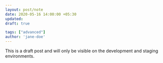 ```yaml
---
layout: post/note
date: 2020-05-16 14:00:00 +05:30
updated:
draft: true

tags: ["advanced"]
author: 'jane-doe'
---
```


This is a draft post and will only be visible on the development and staging environments.
